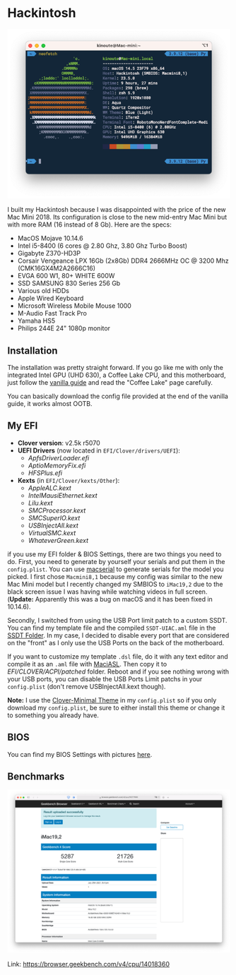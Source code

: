 # Hackintosh

![System spec](https://raw.githubusercontent.com/kinoute/Hack-Z370-HD3P-i5-8400/master/Pictures/system.png)

I built my Hackintosh because I was disappointed with the price of the new Mac Mini 2018. Its configuration is close to the new mid-entry Mac Mini but with more RAM (16 instead of 8 Gb). Here are the specs:

- MacOS Mojave 10.14.6
- Intel i5-8400 (6 cores @ 2.80 Ghz, 3.80 Ghz Turbo Boost)
- Gigabyte Z370-HD3P
- Corsair Vengeance LPX 16Gb (2x8Gb) DDR4 2666MHz OC @ 3200 Mhz (CMK16GX4M2A2666C16)
- EVGA 600 W1, 80+ WHITE 600W
- SSD SAMSUNG 830 Series 256 Gb
- Various old HDDs
- Apple Wired Keyboard
- Microsoft Wireless Mobile Mouse 1000
- M-Audio Fast Track Pro
- Yamaha HS5
- Philips 244E 24" 1080p monitor

## Installation

The installation was pretty straight forward. If you go like me with only the integrated Intel GPU (UHD 630), a Coffee Lake CPU, and this motherboard, just follow the [vanilla guide](https://hackintosh.gitbook.io/-r-hackintosh-vanilla-desktop-guide/) and read the "Coffee Lake" page carefully.

You can basically download the config file provided at the end of the vanilla guide, it works almost OOTB.

## My EFI

* **Clover version**: v2.5k r5070
* **UEFI Drivers** (now located in `EFI/Clover/drivers/UEFI`):
    - _ApfsDriverLoader.efi_
    - _AptioMemoryFix.efi_
    - _HFSPlus.efi_
* **Kexts** (in `EFI/Clover/kexts/Other`):
    - _AppleALC.kext_
    - _IntelMausiEthernet.kext_
    - _Lilu.kext_
    - _SMCProcessor.kext_
    - _SMCSuperIO.kext_
    - _USBInjectAll.kext_
    - _VirtualSMC.kext_
    - _WhateverGreen.kext_

if you use my EFI folder & BIOS Settings, there are two things you need to do. First, you need to generate by yourself your serials and put them in the `config.plist`. You can use [macserial](https://github.com/acidanthera/macserial) to generate serials for the model you picked. I first chose `Macmini8,1` because my config was similar to the new Mac Mini model but I recently changed my SMBIOS to `iMac19,2` due to the black screen issue I was having while watching videos in full screen. (**Update:** Apparently this was a bug on macOS and it has been fixed in 10.14.6).

Secondly, I switched from using the USB Port limit patch to a custom SSDT. You can find my template file and the compiled `SSDT-UIAC.aml` file in the [SSDT Folder](SSDT). In my case, I decided to disable every port that are considered on the "front" as I only use the USB Ports on the back of the motherboard.

If you want to customize my template `.dsl` file, do it with any text editor and compile it as an `.aml` file with [MaciASL](https://bitbucket.org/RehabMan/os-x-maciasl-patchmatic/downloads/). Then copy it to *EFI/CLOVER/ACPI/patched* folder. Reboot and if you see nothing wrong with your USB ports, you can disable the USB Ports Limit patchs in your `config.plist` (don't remove USBInjectAll.kext though).

**Note:** I use the [Clover-Minimal Theme](https://github.com/al3xtjames/clover-theme-minimal) in my `config.plist` so if you only download my `config.plist`, be sure to either install this theme or change it to something you already have.

## BIOS

You can find my BIOS Settings with pictures [here](BIOS/README.md).

## Benchmarks

![Geekbench](https://raw.githubusercontent.com/kinoute/Hack-Z370-HD3P-i5-8400/master/Pictures/geekbench.png)

Link: https://browser.geekbench.com/v4/cpu/14018360



